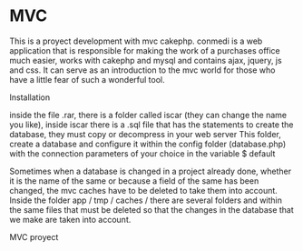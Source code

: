# MVC
This is a proyect development with mvc cakephp. 
conmedi is a web application that is responsible for making the work of a purchases office much easier, works with cakephp and mysql and contains ajax, jquery, js and css. It can serve as an introduction to the mvc world for those who have a little fear of such a wonderful tool.

Installation

inside the file .rar, there is a folder called iscar (they can change the name you like), inside iscar there is a .sql file that has the statements to create the database, they must copy or decompress in your web server This folder, create a database and configure it within the config folder (database.php) with the connection parameters of your choice in the variable $ default

Sometimes when a database is changed in a project already done, whether it is the name of the same or because a field of the same has been changed, the mvc caches have to be deleted to take them into account. Inside the folder app / tmp / caches / there are several folders and within the same files that must be deleted so that the changes in the database that we make are taken into account.

MVC proyect
